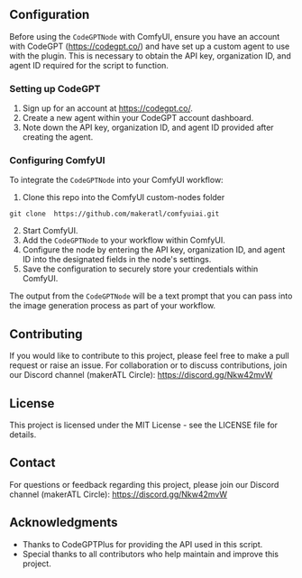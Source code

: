 ## Configuration

Before using the `CodeGPTNode` with ComfyUI, ensure you have an account with CodeGPT (https://codegpt.co/) and have set up a custom agent to use with the plugin. This is necessary to obtain the API key, organization ID, and agent ID required for the script to function.

### Setting up CodeGPT

1. Sign up for an account at https://codegpt.co/.
2. Create a new agent within your CodeGPT account dashboard.
3. Note down the API key, organization ID, and agent ID provided after creating the agent.

### Configuring ComfyUI

To integrate the `CodeGPTNode` into your ComfyUI workflow:

1. Clone this repo into the ComfyUI custom-nodes folder 

```git clone  https://github.com/makeratl/comfyuiai.git```

2. Start ComfyUI.
3. Add the `CodeGPTNode` to your workflow within ComfyUI.
4. Configure the node by entering the API key, organization ID, and agent ID into the designated fields in the node's settings.
5. Save the configuration to securely store your credentials within ComfyUI.

The output from the `CodeGPTNode` will be a text prompt that you can pass into the image generation process as part of your workflow.

## Contributing

If you would like to contribute to this project, please feel free to make a pull request or raise an issue. For collaboration or to discuss contributions, join our Discord channel (makerATL Circle): https://discord.gg/Nkw42mvW

## License

This project is licensed under the MIT License - see the LICENSE file for details.

## Contact

For questions or feedback regarding this project, please join our Discord channel (makerATL Circle): https://discord.gg/Nkw42mvW

## Acknowledgments

- Thanks to CodeGPTPlus for providing the API used in this script.
- Special thanks to all contributors who help maintain and improve this project.
